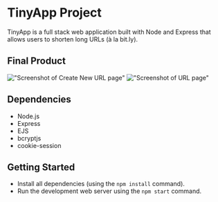 # TinyApp Project

TinyApp is a full stack web application built with Node and Express that allows users to shorten long URLs (à la bit.ly).

## Final Product

!["Screenshot of Create New URL page"](https://user-images.githubusercontent.com/106622673/192315304-ef2bc904-4ee5-4206-826b-9e9866aa7751.png)
!["Screenshot of URL page"](https://user-images.githubusercontent.com/106622673/192315331-440b984e-7c76-4df8-b742-a4a2d8dcd181.png)

## Dependencies

- Node.js
- Express
- EJS
- bcryptjs
- cookie-session

## Getting Started

- Install all dependencies (using the `npm install` command).
- Run the development web server using the `npm start` command.

